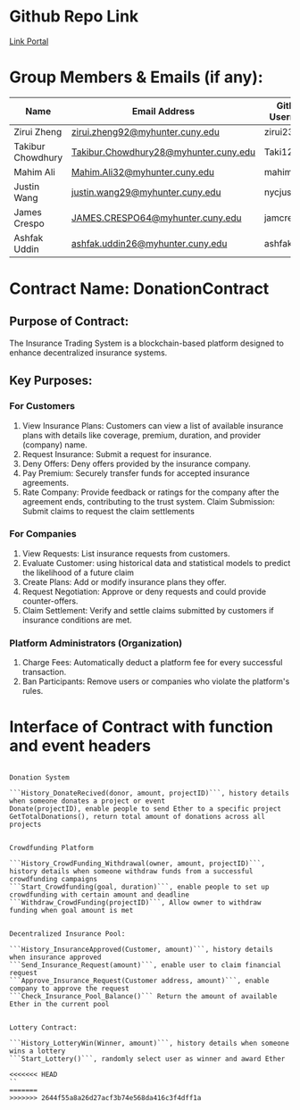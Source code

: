 # Github Repo Link

[Link Portal](https://github.com/zirui2333/Blockchain_Assignment_4)

# Group Members & Emails (if any):

| Name              | Email Address                         | GitHub Username |
| ----------------- | ------------------------------------- | --------------- |
| Zirui Zheng       | zirui.zheng92@myhunter.cuny.edu       | zirui2333       |
| Takibur Chowdhury | Takibur.Chowdhury28@myhunter.cuny.edu | Taki127         |
| Mahim Ali         | Mahim.Ali32@myhunter.cuny.edu         | mahimali937     |
| Justin Wang       | justin.wang29@myhunter.cuny.edu       | nycjustinw      |
| James Crespo      | JAMES.CRESPO64@myhunter.cuny.edu      | jamcre         |
| Ashfak Uddin      | ashfak.uddin26@myhunter.cuny.edu      | ashfaku         |

# Contract Name: DonationContract

## Purpose of Contract:

The Insurance Trading System is a blockchain-based platform designed to enhance decentralized insurance systems.

## Key Purposes:

### For Customers
1. View Insurance Plans: Customers can view a list of available insurance plans with details like coverage, premium, duration, and provider (company) name.
2. Request Insurance: Submit a request for insurance.
3. Deny Offers: Deny offers provided by the insurance company.
4. Pay Premium: Securely transfer funds for accepted insurance agreements.
5. Rate Company: Provide feedback or ratings for the company after the agreement ends, contributing to the trust system.
Claim Submission: Submit claims to request the claim settlements


### For Companies
1. View Requests: List insurance requests from customers.
2. Evaluate Customer: using historical data and statistical models to predict the likelihood of a future claim
3. Create Plans: Add or modify insurance plans they offer.
4. Request Negotiation: Approve or deny requests and could provide counter-offers.
5. Claim Settlement: Verify and settle claims submitted by customers if insurance conditions are met.


### Platform Administrators (Organization)
1. Charge Fees: Automatically deduct a platform fee for every successful transaction.
2. Ban Participants: Remove users or companies who violate the platform's rules.


# Interface of Contract with function and event headers

````solidity

Donation System

```History_DonateRecived(donor, amount, projectID)```, history details when someone donates a project or event
Donate(projectID), enable people to send Ether to a specific project
GetTotalDonations(), return total amount of donations across all projects


Crowdfunding Platform

```History_CrowdFunding_Withdrawal(owner, amount, projectID)```, history details when someone withdraw funds from a successful crowdfunding campaigns
```Start_Crowdfunding(goal, duration)```, enable people to set up crowdfunding with certain amount and deadline
```Withdraw_CrowdFunding(projectID)```, Allow owner to withdraw funding when goal amount is met


Decentralized Insurance Pool:

```History_InsuranceApproved(Customer, amount)```, history details when insurance approved
```Send_Insurance_Request(amount)```, enable user to claim financial request
```Approve_Insurance_Request(Customer address, amount)```, enable company to approve the request
```Check_Insurance_Pool_Balance()``` Return the amount of available Ether in the current pool


Lottery Contract:

```History_LotteryWin(Winner, amount)```, history details when someone wins a lottery
```Start_Lottery()```, randomly select user as winner and award Ether

<<<<<<< HEAD
``
=======
>>>>>>> 2644f55a8a26d27acf3b74e568da416c3f4dff1a



